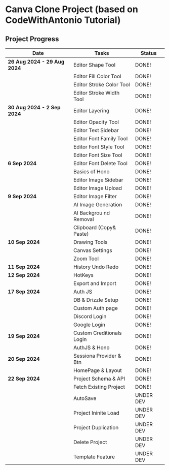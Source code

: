 # Canva Clone Project (based on CodeWithAntonio Tutorial)

## Project Progress

| **Date**                      | **Tasks**                 | **Status** |
| ----------------------------- | ------------------------- | ---------- |
| **26 Aug 2024 - 29 Aug 2024** | Editor Shape Tool         | DONE!      |
|                               | Editor Fill Color Tool    | DONE!      |
|                               | Editor Stroke Color Tool  | DONE!      |
|                               | Editor Stroke Width Tool  | DONE!      |
| **30 Aug 2024 - 2 Sep 2024**  | Editor Layering           | DONE!      |
|                               | Editor Opacity Tool       | DONE!      |
|                               | Editor Text Sidebar       | DONE!      |
|                               | Editor Font Family Tool   | DONE!      |
|                               | Editor Font Style Tool    | DONE!      |
|                               | Editor Font Size Tool     | DONE!      |
| **6 Sep 2024**                | Editor Font Delete Tool   | DONE!      |
|                               | Basics of Hono            | DONE!      |
|                               | Editor Image Sidebar      | DONE!      |
|                               | Editor Image Upload       | DONE!      |
| **9 Sep 2024**                | Editor Image Filter       | DONE!      |
|                               | AI Image Generation       | DONE!      |
|                               | AI Backgrou nd Removal    | DONE!      |
|                               | Clipboard (Copy& Paste)   | DONE!      |
| **10 Sep 2024**               | Drawing Tools             | DONE!      |
|                               | Canvas Settings           | DONE!      |
|                               | Zoom Tool                 | DONE!      |
| **11 Sep 2024**               | History Undo Redo         | DONE!      |
| **12 Sep 2024**               | HotKeys                   | DONE!      |
|                               | Export and Import         | DONE!      |
| **17 Sep 2024**               | Auth JS                   | DONE!      |
|                               | DB & Drizzle Setup        | DONE!      |
|                               | Custom Auth page          | DONE!      |
|                               | Discord Login             | DONE!      |
|                               | Google Login              | DONE!      |
| **19 Sep 2024**               | Custom Creditionals Login | DONE!      |
|                               | AuthJS & Hono             | DONE!      |
|  **20 Sep 2024**              | Sessiona Provider & Btn   | DONE!      |
|                               | HomePage & Layout         | DONE!      |
|  **22 Sep 2024**              | Project Schema & API      | DONE!      |
|                               | Fetch Existing Project    | DONE!      |
|                               | AutoSave                  | UNDER DEV  |
|                               | Project Ininite Load      | UNDER DEV  |
|                               | Project Duplication       | UNDER DEV  |
|                               | Delete Project            | UNDER DEV  |
|                               | Template Feature          | UNDER DEV  |
